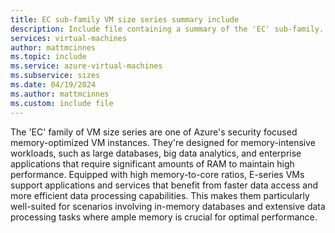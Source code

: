 ```yaml
---
title: EC sub-family VM size series summary include
description: Include file containing a summary of the 'EC' sub-family.
services: virtual-machines
author: mattmcinnes
ms.topic: include
ms.service: azure-virtual-machines
ms.subservice: sizes
ms.date: 04/19/2024
ms.author: mattmcinnes
ms.custom: include file
---
```

The 'EC' family of VM size series are one of Azure's security focused memory-optimized VM instances. They're designed for memory-intensive workloads, such as large databases, big data analytics, and enterprise applications that require significant amounts of RAM to maintain high performance. Equipped with high memory-to-core ratios, E-series VMs support applications and services that benefit from faster data access and more efficient data processing capabilities. This makes them particularly well-suited for scenarios involving in-memory databases and extensive data processing tasks where ample memory is crucial for optimal performance.